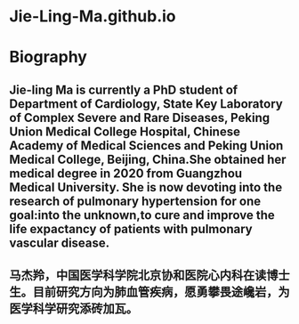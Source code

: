 # Jie-Ling-Ma.github.io
# Biography
## Jie-ling Ma is currently a PhD student of Department of Cardiology, State Key Laboratory of Complex Severe and Rare Diseases, Peking Union Medical College Hospital, Chinese Academy of Medical Sciences and Peking Union Medical College, Beijing, China.She obtained her medical degree in 2020 from Guangzhou Medical University. She is now devoting into the research of pulmonary hypertension for one goal:into the unknown,to cure and improve the life expactancy of patients with pulmonary vascular disease.
## 马杰羚，中国医学科学院北京协和医院心内科在读博士生。目前研究方向为肺血管疾病，愿勇攀畏途巉岩，为医学科学研究添砖加瓦。
